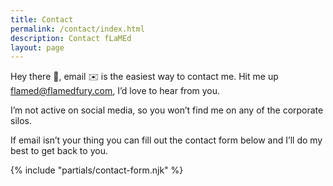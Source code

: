 ```yaml
---
title: Contact
permalink: /contact/index.html
description: Contact fLaMEd
layout: page
---
```


Hey there 👋, email ✉️ is the easiest way to contact me. Hit me up [flamed@flamedfury.com](mailto:flamed@flamefury.com?subject=Sup%20fLaMEd?), I’d love to hear from you.

I’m not active on social media, so you won’t find me on any of the corporate silos.

If email isn’t your thing you can fill out the contact form below and I’ll do my best to get back to you.

{% include "partials/contact-form.njk" %}